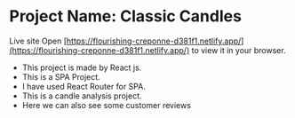 # Project Name: Classic Candles

Live site
Open [https://flourishing-creponne-d381f1.netlify.app/](https://flourishing-creponne-d381f1.netlify.app/) to view it in your browser.

* This project is made by React js.
* This is a SPA Project.
* I have used React Router for SPA.
* This is a candle analysis project.
* Here we can also see some customer reviews
